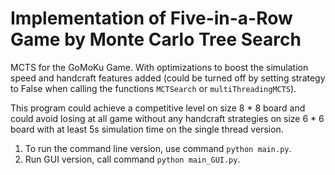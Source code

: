 # Implementation of Five-in-a-Row Game by Monte Carlo Tree Search
MCTS for the GoMoKu Game. With optimizations to boost the simulation speed and handcraft features added (could be turned off by setting strategy to False when calling the functions `MCTSearch` or `multiThreadingMCTS`).

This program could achieve a competitive level on size 8 * 8 board and could avoid losing at all game without any handcraft strategies on size 6 * 6 board with at least 5s simulation time on the single thread version.

1. To run the command line version, use command `python main.py`.
2. Run GUI version, call command `python main_GUI.py`.
